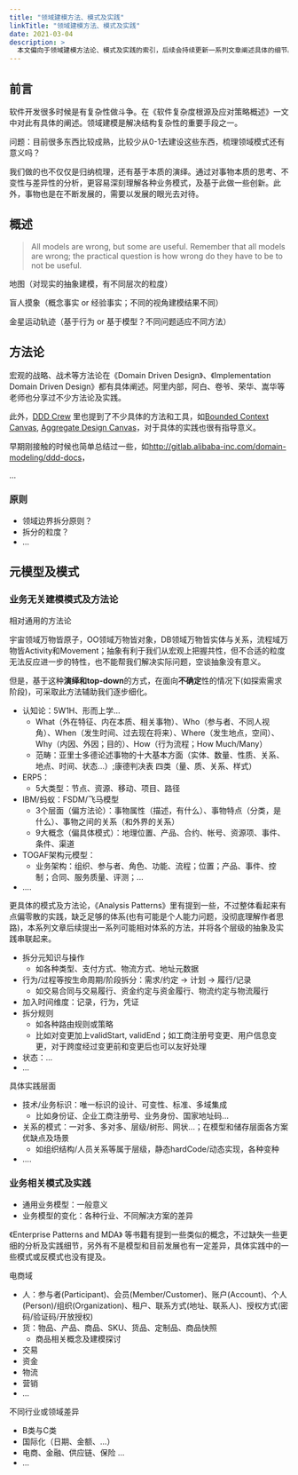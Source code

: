 ```yaml
---
title: "领域建模方法、模式及实践"
linkTitle: "领域建模方法、模式及实践"
date: 2021-03-04
description: >
  本文偏向于领域建模方法论、模式及实践的索引，后续会持续更新一系列文章阐述具体的细节。
---
```


## 前言

软件开发很多时候是有复杂性做斗争。在《软件复杂度根源及应对策略概述》一文中对此有具体的阐述。领域建模是解决结构复杂性的重要手段之一。

问题：目前很多东西比较成熟，比较少从0-1去建设这些东西，梳理领域模式还有意义吗？

我们做的也不仅仅是归纳梳理，还有基于本质的演绎。通过对事物本质的思考、不变性与差异性的分析，更容易深刻理解各种业务模式，及基于此做一些创新。此外，事物也是在不断发展的，需要以发展的眼光去对待。

## 概述

> All models are wrong, but some are useful.
> Remember that all models are wrong; the practical question is how wrong do they have to be to not be useful.

地图（对现实的抽象建模，有不同层次的粒度）

盲人摸象（概念事实 or 经验事实；不同的视角建模结果不同）

金星运动轨迹（基于行为 or 基于模型？不同问题适应不同方法）

## 方法论

宏观的战略、战术等方法论在《Domain Driven Design》、《Implementation Domain Driven Design》都有具体阐述。阿里内部，阿白、卷爷、荣华、嵩华等老师也分享过不少方法论及实践。

此外，[DDD Crew](https://github.com/ddd-crew) 里也提到了不少具体的方法和工具，如[Bounded Context Canvas](https://github.com/ddd-crew/bounded-context-canvas),  [Aggregate Design Canvas](https://github.com/ddd-crew/aggregate-design-canvas)，对于具体的实践也很有指导意义。

早期刚接触的时候也简单总结过一些，如<http://gitlab.alibaba-inc.com/domain-modeling/ddd-docs>，

...

### 原则

+ 领域边界拆分原则？
+ 拆分的粒度？
+ ...

## 元模型及模式

### 业务无关建模模式及方法论


相对通用的方法论

宇宙领域万物皆原子，OO领域万物皆对象，DB领域万物皆实体与关系，流程域万物皆Activity和Movement；抽象有利于我们从宏观上把握共性，但不合适的粒度无法反应进一步的特性，也不能帮我们解决实际问题，空谈抽象没有意义。

但是，基于这种**演绎和top-down**的方式，在面向**不确定**性的情况下(如探索需求阶段)，可采取此方法辅助我们逐步细化。

+ 认知论：5W1H、形而上学...
   - What（外在特征、内在本质、相关事物）、Who（参与者、不同人视角）、When（发生时间、过去现在将来）、Where（发生地点，空间）、Why（内因、外因；目的）、How（行为流程；How Much/Many）
   - 范畴：亚里士多德论述事物的十大基本方面（实体、数量、性质、关系、地点、时间、状态...）;康德判决表 四类（量、质、关系、样式）
+ ERP5：
    - 5大类型：节点、资源、移动、项目、路径
+ IBM/蚂蚁：FSDM/飞马模型
    - 3个层面（偏方法论）：事物属性（描述，有什么）、事物特点（分类，是什么）、事物之间的关系（和外界的关系）
    - 9大概念（偏具体模式）：地理位置、产品、合约、帐号、资源项、事件、条件、渠道
+ TOGAF架构元模型：
    - 业务架构：组织、参与者、角色、功能、流程；位置；产品、事件、控制；合同、服务质量、评测；...
+ ....

更具体的模式及方法论，《Analysis Patterns》里有提到一些，不过整体看起来有点偏零散的实践，缺乏足够的体系(也有可能是个人能力问题，没彻底理解作者思路)，本系列文章后续提出一系列可能相对体系的方法，并将各个层级的抽象及实践串联起来。

+ 拆分元知识与操作
    - 如各种类型、支付方式、物流方式、地址元数据
+ 行为/过程等按生命周期/阶段拆分：需求/约定 -> 计划 -> 履行/记录
    -  如交易合同与交易履行、资金约定与资金履行、物流约定与物流履行
+ 加入时间维度：记录，行为，凭证
+ 拆分规则
    - 如各种路由规则或策略
    - 比如对变更加上validStart, validEnd；如工商注册号变更、用户信息变更，对于跨度经过变更前和变更后也可以友好处理
+ 状态：...
+ ...

具体实践层面

+ 技术/业务标识：唯一标识的设计、可变性、标准、多域集成
    - 比如身份证、企业工商注册号、业务身份、国家地址码...
+ 关系的模式：一对多、多对多、层级/树形、网状...；在模型和储存层面各方案优缺点及场景
    - 如组织结构/人员关系等属于层级，静态hardCode/动态实现，各种变种
+ ....

### 业务相关模式及实践

+ 通用业务模型：一般意义
+ 业务模型的变化：各种行业、不同解决方案的差异

《Enterprise Patterns and MDA》 等书籍有提到一些类似的概念，不过缺失一些更细的分析及实践细节，另外有不是模型和目前发展也有一定差异，具体实践中的一些模式或反模式也没有提及。

电商域

+ 人：参与者(Participant)、会员(Member/Customer)、账户(Account)、个人(Person)/组织(Organization)、租户、联系方式(地址、联系人)、授权方式(密码/验证码/开放授权)
+ 货：物品、产品、商品、SKU、货品、定制品、商品快照
    - 商品相关概念及建模探讨 
+ 交易
+ 资金
+ 物流
+ 营销
+ ...

不同行业或领域差异

+ B类与C类
+ 国际化（日期、金额、...）
+ 电商、金融、供应链、保险 ...
+ ...


